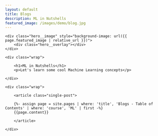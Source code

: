 ```yaml
---
layout: default
title: Blogs
description: ML in Nutshells
featured_image: /images/demo/blog.jpg
---
```


<section class="hero hero--single">

	<div class="hero__image" style="background-image: url({{ page.featured_image | relative_url }})">
		<div class="hero__overlay"></div>
	</div>

	<div class="wrap">

		<h1>ML in Nutshells</h1>
		<p>Let's learn some cool Machine Learning concepts</p>

	</div>

</section>

<section class="single">

	<div class="wrap">

		<article class="single-post">

		{%- assign page = site.pages | where: 'title', 'Blogs - Table of Contents' | where: 'course', 'ML' | first -%}
		{{page.content}}

		</article>

	</div>

</section>


<!-- <section class="listing">

	<div class="wrap">

		{% for post in paginator.posts %}

		<article class="post">

			<div class="post__image-wrap">
				<div class="post__image" style="background-image: url({{ post.featured_image | relative_url }}); background-size: 50%; "></div>
			</div>

			<div class="post__content-wrap">
				<div class="post__content">
					<h2 class="post__title"><a href="{{ post.url | relative_url }}">{{ post.title }}</a></h2>
					<p class="post__subtitle">{{ post.subtitle }}</p>
					<p class="post__description">{{ post.description }}</p>
				</div>
			</div>

		</article>

		{% endfor %}

	</div>

</section>

{% if paginator.total_pages > 1 %}

<section class="pagination">

	<div class="wrap">

		{% if paginator.previous_page %}
		<a href="{{ paginator.previous_page_path | relative_url }}" class="button pagination__prev"><i class="fa fa-arrow-left" aria-hidden="true"></i> <span>Newer Posts</span></a>
		{% endif %}
		{% if paginator.next_page %}
		<a href="{{ paginator.next_page_path | relative_url }}" class="button pagination__next"><span>Older Posts</span> <i class="fa fa-arrow-right" aria-hidden="true"></i></a>
		{% endif %}

	</div>

</section>

{% endif %} -->